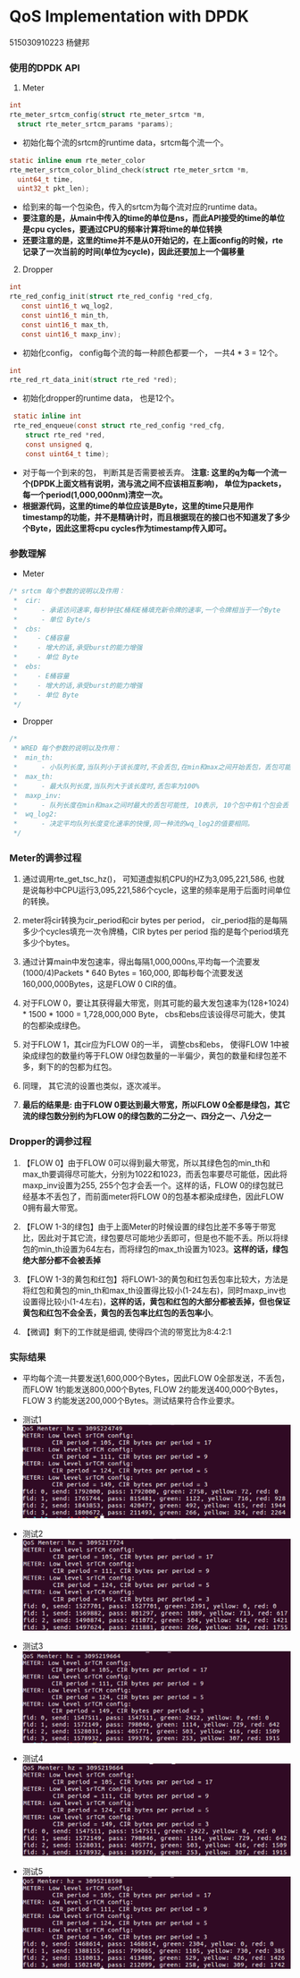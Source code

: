 # QoS Implementation with DPDK

515030910223
杨健邦

### 使用的DPDK API

1. Meter
  ```c
  int
  rte_meter_srtcm_config(struct rte_meter_srtcm *m,
    struct rte_meter_srtcm_params *params); 
  ```
  
  - 初始化每个流的srtcm的runtime data，srtcm每个流一个。
  
  ```c
  static inline enum rte_meter_color
  rte_meter_srtcm_color_blind_check(struct rte_meter_srtcm *m,
    uint64_t time,
    uint32_t pkt_len);
  ```

  - 给到来的每一个包染色，传入的srtcm为每个流对应的runtime data。
  - **要注意的是，从main中传入的time的单位是ns，而此API接受的time的单位是cpu cycles，要通过CPU的频率计算将time的单位转换**
  - **还要注意的是，这里的time并不是从0开始记的，在上面config的时候，rte记录了一次当前的时间(单位为cycle)，因此还要加上一个偏移量**

2. Dropper
 ```c
 int
 rte_red_config_init(struct rte_red_config *red_cfg,
    const uint16_t wq_log2,
    const uint16_t min_th,
    const uint16_t max_th,
    const uint16_t maxp_inv);
 ```

 - 初始化config， config每个流的每一种颜色都要一个， 一共4 * 3 = 12个。

 ```c
 int
 rte_red_rt_data_init(struct rte_red *red);
 ```

 - 初始化dropper的runtime data， 也是12个。

```c
 static inline int
 rte_red_enqueue(const struct rte_red_config *red_cfg,
    struct rte_red *red,
    const unsigned q,
    const uint64_t time);
```

 - 对于每一个到来的包， 判断其是否需要被丢弃。 **注意: 这里的q为每一个流一个(DPDK上面文档有说明，流与流之间不应该相互影响)， 单位为packets， 每一个period(1,000,000nm)清空一次。**
 - **根据源代码，这里的time的单位应该是Byte，这里的time只是用作timestamp的功能，并不是精确计时，而且根据现在的接口也不知道发了多少个Byte，因此这里将cpu cycles作为timestamp传入即可。**

### 参数理解
- Meter
```c
/* srtcm 每个参数的说明以及作用：
 *  cir:
 *      - 承诺访问速率,每秒钟往C桶和E桶填充新令牌的速率,一个令牌相当于一个Byte
 *      - 单位 Byte/s
 *  cbs:
 *     - C桶容量
 *     - 增大的话,承受burst的能力增强
 *     - 单位 Byte
 *  ebs:
 *     - E桶容量
 *     - 增大的话,承受burst的能力增强
 *     - 单位 Byte
 */
```

- Dropper
```c
/*
 * WRED 每个参数的说明以及作用：
 *  min_th:
 *      - 小队列长度,当队列小于该长度时,不会丢包,在min和max之间开始丢包，丢包可能性随q增大而增大，最大丢包可能性为maxp
 *  max_th:
 *      - 最大队列长度,当队列大于该长度时,丢包率为100%
 *  maxp_inv:
 *      - 队列长度在min和max之间时最大的丢包可能性, 10表示, 10个包中有1个包会丢
 *  wq_log2:
 *      - 决定平均队列长度变化速率的快慢,同一种流的wq_log2的值要相同。
 */
```

### Meter的调参过程
 1. 通过调用rte_get_tsc_hz()， 可知道虚拟机CPU的HZ为3,095,221,586, 也就是说每秒中CPU运行3,095,221,586个cycle，这里的频率是用于后面时间单位的转换。

 2. meter将cir转换为cir_period和cir bytes per period， cir_period指的是每隔多少个cycles填充一次令牌桶，CIR bytes per period 指的是每个period填充多少个bytes。

 3. 通过计算main中发包速率，得出每隔1,000,000ns,平均每一个流要发(1000/4)Packets * 640 Bytes = 160,000, 即每秒每个流要发送160,000,000Bytes，这是FLOW 0 CIR的值。

 4. 对于FLOW 0，要让其获得最大带宽，则其可能的最大发包速率为(128+1024) * 1500 * 1000 = 1,728,000,000 Byte， cbs和ebs应该设得尽可能大，使其的包都染成绿色。

 5. 对于FLOW 1，其cir应为FLOW 0的一半， 调整cbs和ebs， 使得FLOW 1中被染成绿包的数量约等于FLOW 0绿包数量的一半偏少，黄包的数量和绿包差不多，剩下的的包都为红包。

 6. 同理， 其它流的设置也类似，逐次减半。

 7. **最后的结果是: 由于FLOW 0要达到最大带宽，所以FLOW 0全都是绿包，其它流的绿包数分别约为FLOW 0的绿包数的二分之一、四分之一、八分之一**

### Dropper的调参过程
 1. 【FLOW 0】由于FLOW 0可以得到最大带宽，所以其绿色包的min_th和max_th要调得尽可能大，分别为1022和1023，而丢包率要尽可能低，因此将maxp_inv设置为255, 255个包才会丢一个。这样的话，FLOW 0的绿包就已经基本不丢包了，而前面meter将FLOW 0的包基本都染成绿色，因此FLOW 0拥有最大带宽。
 

 2. 【FLOW 1-3的绿包】由于上面Meter的时候设置的绿包比差不多等于带宽比，因此对于其它流，绿包要尽可能地少丢即可，但是也不能不丢。所以将绿包的min_th设置为64左右，而将绿包的max_th设置为1023。**这样的话，绿包绝大部分都不会被丢掉**


 3. 【FLOW 1-3的黄包和红包】将FLOW1-3的黄包和红包丢包率比较大，方法是将红包和黄包的min_th和max_th设置得比较小(1-24左右)，同时maxp_inv也设置得比较小(1-4左右)，**这样的话，黄包和红包的大部分都被丢掉，但也保证黄包和红包不会全丢，黄包的丢包率比红包的丢包率小**。

 4. 【微调】剩下的工作就是细调, 使得四个流的带宽比为8:4:2:1


### 实际结果
- 平均每个流一共要发送1,600,000个Bytes，因此FLOW 0全部发送，不丢包，而FLOW 1约能发送800,000个Bytes, FLOW 2约能发送400,000个Bytes，FLOW 3 约能发送200,000个Bytes。测试结果符合作业要求。


- 测试1
![Test1](test1.png)


- 测试2
![Test2](test2.png)


- 测试3
![Test3](test3.png)


- 测试4
![Test4](test4.png)


- 测试5
![Test5](test5.png)

